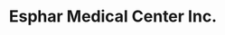 ---
title: "Esphar Medical Center Inc."
url: /manila/esphar-medical-center-inc/
shop: Sanitätshaus
---